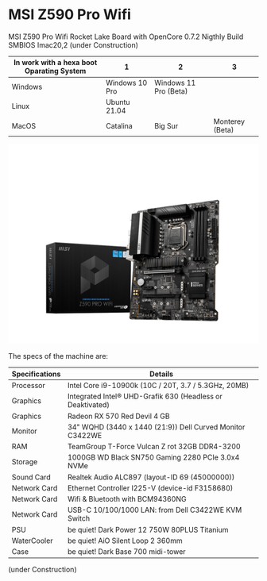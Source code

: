 # MSI Z590 Pro Wifi
MSI Z590 Pro Wifi Rocket Lake Board with OpenCore 0.7.2 Nigthly Build SMBIOS Imac20,2 (under Construction)

In work with a hexa boot Oparating System  | 1|  2| 3
------------- | ------------- | ------------- | -------------
Windows  | Windows 10 Pro  | Windows 11 Pro (Beta)  |  
Linux  | Ubuntu 21.04  |   |
MacOS  | Catalina  | Big Sur  | Monterey (Beta)

<img src="/Pictures/MSIZ590ProWifi.png" alt="My cool Hack"/>


The specs of the machine are:

Specifications  | Details
------------- | -------------
Processor  | Intel Core i9-10900k (10C / 20T, 3.7 / 5.3GHz, 20MB)
Graphics  | Integrated Intel® UHD-Grafik 630 (Headless or Deaktivated)
Graphics  | Radeon RX 570 Red Devil 4 GB
Monitor  | 34" WQHD (3440 x 1440 (21:9)) Dell Curved Monitor C3422WE
RAM  | TeamGroup T-Force Vulcan Z rot 32GB DDR4-3200
Storage  | 1000GB WD Black SN750 Gaming 2280 PCIe 3.0x4 NVMe
Sound Card  | Realtek Audio ALC897 (layout-ID 69 (45000000))
Network Card  | Ethernet Controller I225-V (device-id F3158680)
Network Card  | Wifi & Bluetooth with BCM94360NG
Network Card  | USB-C 10/100/1000 LAN: from Dell C3422WE KVM Switch
PSU  | be quiet! Dark Power 12 750W 80PLUS Titanium
WaterCooler  | be quiet! AiO Silent Loop 2 360mm
Case  | be quiet! Dark Base 700 midi-tower

(under Construction)
